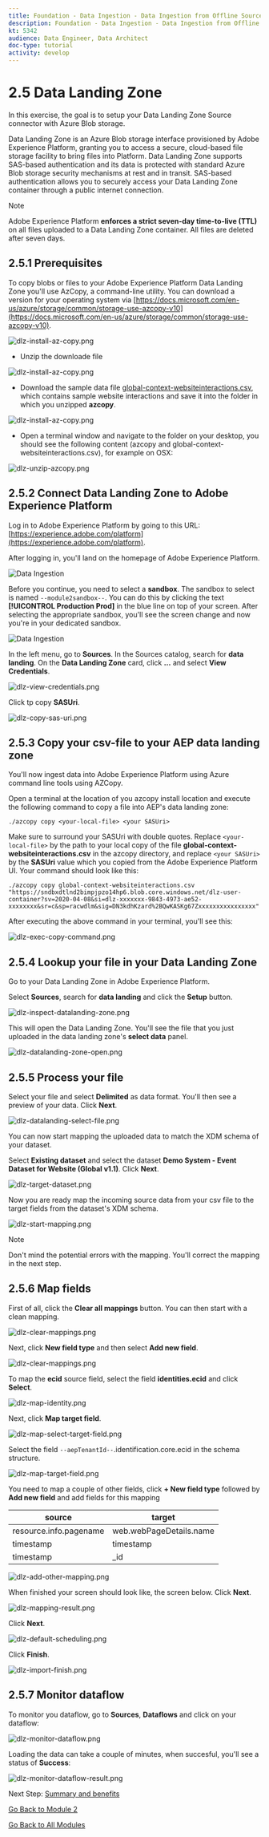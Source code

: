 ```yaml
---
title: Foundation - Data Ingestion - Data Ingestion from Offline Sources
description: Foundation - Data Ingestion - Data Ingestion from Offline Sources
kt: 5342
audience: Data Engineer, Data Architect
doc-type: tutorial
activity: develop
---
```


# 2.5 Data Landing Zone

In this exercise, the goal is to setup your Data Landing Zone Source connector with Azure Blob storage.

Data Landing Zone is an Azure Blob storage interface provisioned by Adobe Experience Platform, granting you to access a secure, cloud-based file storage facility to bring files into Platform. Data Landing Zone supports SAS-based authentication and its data is protected with standard Azure Blob storage security mechanisms at rest and in transit. SAS-based authentication allows you to securely access your Data Landing Zone container through a public internet connection.

>[!NOTE]
>
> Adobe Experience Platform **enforces a strict seven-day time-to-live (TTL)** on all files uploaded to a Data Landing Zone container. All files are deleted after seven days.


## 2.5.1 Prerequisites

To copy blobs or files to your Adobe Experience Platform Data Landing Zone you'll use AzCopy, a command-line utility. You can download a version for your operating system via [https://docs.microsoft.com/en-us/azure/storage/common/storage-use-azcopy-v10](https://docs.microsoft.com/en-us/azure/storage/common/storage-use-azcopy-v10).

![dlz-install-az-copy.png](./images/dlz-install-az-copy.png)

- Unzip the downloade file

![dlz-install-az-copy.png](./images/dlz1.png)

- Download the sample data file [global-context-websiteinteractions.csv](../../assets/csv/data-ingestion/global-context-websiteinteractions.csv), which contains sample website interactions and save it into the folder in which you unzipped **azcopy**.

![dlz-install-az-copy.png](./images/dlz2.png)

- Open a terminal window and navigate to the folder on your desktop, you should see the following content (azcopy and global-context-websiteinteractions.csv), for example on OSX:

![dlz-unzip-azcopy.png](./images/dlz-unzip-azcopy.png)

## 2.5.2 Connect Data Landing Zone to Adobe Experience Platform

Log in to Adobe Experience Platform by going to this URL: [https://experience.adobe.com/platform](https://experience.adobe.com/platform).

After logging in, you'll land on the homepage of Adobe Experience Platform.

![Data Ingestion](./images/home.png)

Before you continue, you need to select a **sandbox**. The sandbox to select is named ``--module2sandbox--``. You can do this by clicking the text **[!UICONTROL Production Prod]** in the blue line on top of your screen. After selecting the appropriate sandbox, you'll see the screen change and now you're in your dedicated sandbox.

![Data Ingestion](./images/sb1.png)

In the left menu, go to **Sources**. In the Sources catalog, search for **data landing**. On the **Data Landing Zone** card, click **...** and select **View Credentials**.

![dlz-view-credentials.png](./images/dlz-view-credentials.png)

Click tp copy **SASUri**.

![dlz-copy-sas-uri.png](./images/dlz-copy-sas-uri.png)

## 2.5.3 Copy your csv-file to your AEP data landing zone

You'll now ingest data into Adobe Experience Platform using Azure command line tools using AZCopy.

Open a terminal at the location of you azcopy install location and execute the following command to copy a file into AEP's data landing zone:

``./azcopy copy <your-local-file> <your SASUri>``
  
Make sure to surround your SASUri with double quotes. Replace `<your-local-file>` by the path to your local copy of the file **global-context-websiteinteractions.csv** in the azcopy directory, and replace `<your SASUri>` by the **SASUri** value which you copied from the Adobe Experience Platform UI. Your command should look like this:

```command
./azcopy copy global-context-websiteinteractions.csv "https://sndbxdtlnd2bimpjpzo14hp6.blob.core.windows.net/dlz-user-container?sv=2020-04-08&si=dlz-xxxxxxx-9843-4973-ae52-xxxxxxxx&sr=c&sp=racwdlm&sig=DN3kdhKzard%2BQwKASKg67Zxxxxxxxxxxxxxxxx"
```

After executing the above command in your terminal, you'll see this:

![dlz-exec-copy-command.png](./images/dlz-exec-copy-command.png)

## 2.5.4 Lookup your file in your Data Landing Zone

Go to your Data Landing Zone in Adobe Experience Platform.

Select **Sources**, search for **data landing** and click the **Setup** button.

![dlz-inspect-datalanding-zone.png](./images/dlz-inspect-datalanding-zone.png)

This will open the Data Landing Zone. You'll see the file that you just uploaded in the data landing zone's **select data** panel.

![dlz-datalanding-zone-open.png](./images/dlz-datalanding-zone-open.png)

## 2.5.5 Process your file

Select your file and select **Delimited** as data format. You'll then see a preview of your data. Click **Next**.

![dlz-datalanding-select-file.png](./images/dlz-datalanding-select-file.png)

You can now start mapping the uploaded data to match the XDM schema of your dataset.

Select **Existing dataset** and select the dataset **Demo System - Event Dataset for Website (Global v1.1)**. Click **Next**.

![dlz-target-dataset.png](./images/dlz-target-dataset.png)

Now you are ready map the incoming source data from your csv file to the target fields from the dataset's XDM schema.

![dlz-start-mapping.png](./images/dlz-start-mapping.png)

>[!NOTE]
>
> Don't mind the potential errors with the mapping. You'll correct the mapping in the next step.

## 2.5.6 Map fields

First of all, click the **Clear all mappings** button. You can then start with a clean mapping.

![dlz-clear-mappings.png](./images/mappings1.png)

Next, click **New field type** and then select **Add new field**.

![dlz-clear-mappings.png](./images/dlz-clear-mappings.png)

To map the **ecid** source field, select the field **identities.ecid** and click **Select**.

![dlz-map-identity.png](./images/dlz-map-identity.png)

Next, click **Map target field**.

![dlz-map-select-target-field.png](./images/dlz-map-select-target-field.png)

Select the field ``--aepTenantId--``.identification.core.ecid in the schema structure.

![dlz-map-target-field.png](./images/dlz-map-target-field.png)

You need to map a couple of other fields, click **+ New field type** followed by **Add new field** and add fields for this mapping

| source  | target  |
|---|---|
| resource.info.pagename |  web.webPageDetails.name |
| timestamp  |  timestamp |
| timestamp |  _id |

![dlz-add-other-mapping.png](./images/dlz-add-other-mapping.png)

When finished your screen should look like, the screen below. Click **Next**.

![dlz-mapping-result.png](./images/dlz-mapping-result.png)

Click **Next**.

![dlz-default-scheduling.png](./images/dlz-default-scheduling.png)

Click **Finish**.

![dlz-import-finish.png](./images/dlz-import-finish.png)

## 2.5.7 Monitor dataflow 

To monitor you dataflow, go to **Sources**, **Dataflows** and click on your dataflow:

![dlz-monitor-dataflow.png](./images/dlz-monitor-dataflow.png)

Loading the data can take a couple of minutes, when succesful, you'll see a status of **Success**:

![dlz-monitor-dataflow-result.png](./images/dlz-monitor-dataflow-result.png)

Next Step: [Summary and benefits](./summary.md)

[Go Back to Module 2](./data-ingestion.md)

[Go Back to All Modules](../../overview.md)
